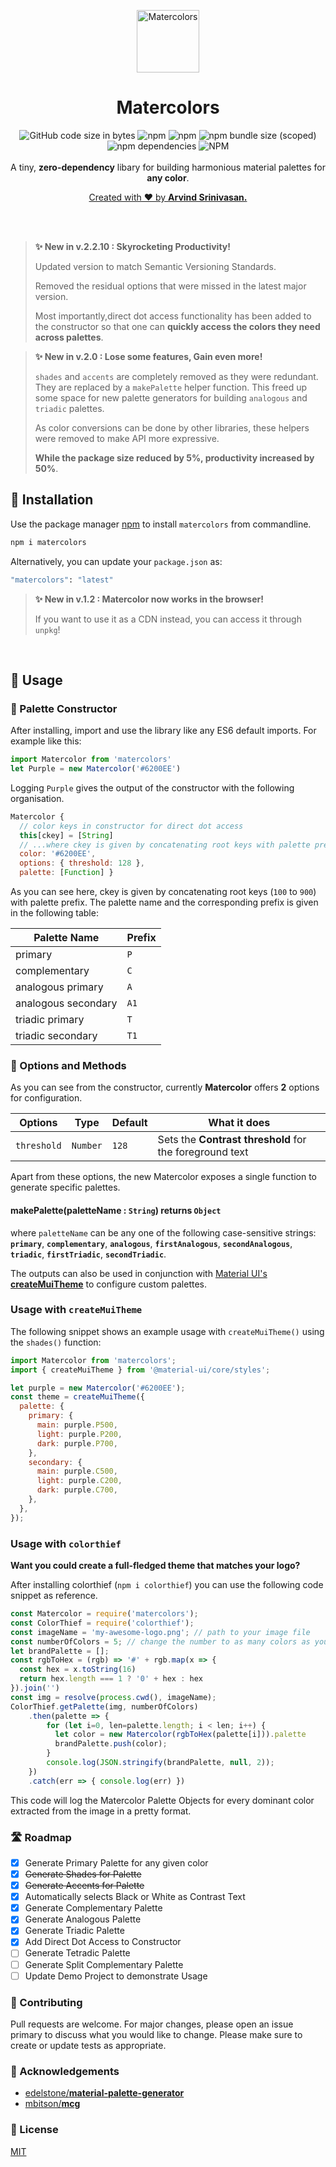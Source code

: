 <p align="center">
   <a href="https://www.npmjs.com/package/@arvindcheenu/matercolor">
     <img width="100" src="https://i.ibb.co/3FYNrs3/logo.png" alt="Matercolors">
   </a>
   <h1 align="center">Matercolors</h1>
</p>
<p align="center">
   <img alt="GitHub code size in bytes" src="https://img.shields.io/github/languages/code-size/arvindcheenu/matercolor?style=flat-square">
   <img alt="npm" src="https://img.shields.io/npm/v/matercolors?color=cc3534&style=flat-square">
   <img alt="npm" src="https://img.shields.io/npm/dt/matercolors?label=overall%20downloads&style=flat-square">
   <img alt="npm bundle size (scoped)" src="https://img.shields.io/bundlephobia/min/matercolors?label=npm%20bundle%20size&style=flat-square">
   <img alt="npm dependencies" src="https://img.shields.io/static/v1?label=dependencies&message=0&color=brightgreen&style=flat-square">
   <img alt="NPM" src="https://img.shields.io/npm/l/matercolors?style=flat-square">
  <br/> <br/>
  A tiny, <b>zero-dependency</b> libary for building harmonious material palettes for <b>any color</b>.
</p>
<p align="center">
<a href="https://github.com/arvindcheenu">Created with ❤️ by <b>Arvind Srinivasan.</b></a>
 <br><br>
</p>
<br>

> **✨ New in v.2.2.10 : Skyrocketing Productivity!** 
> 
> Updated version to match Semantic Versioning Standards.
> 
> Removed the residual options that were missed in the latest major version.
>
> Most importantly,direct dot access functionality has been added to the constructor so that one can **quickly access the colors they need across palettes**.

> **✨ New in v.2.0 : Lose some features, Gain even more!** 
>
> `shades` and `accents` are completely removed as they were redundant. They are replaced by a `makePalette` helper function. This freed up some space for new palette generators for building `analogous` and `triadic` palettes. 
>
> As color conversions can be done by other libraries, these helpers were removed to make API more expressive.
>
> **While the package size reduced by 5%, productivity increased by 50%**.  
> 

## 🎉 Installation

Use the package manager [npm](https://www.npmjs.com/) to install `matercolors` from commandline.

```bash
npm i matercolors
```
Alternatively, you can update your `package.json` as:
```bash
"matercolors": "latest"
```

> **✨ New in v.1.2 : Matercolor now works in the browser!** 
>
> If you want to use it as a CDN instead, you can access it through `unpkg`!
> 
<br>

## 🚸 Usage
### 🎨 Palette Constructor

After installing, import and use the library like any ES6 default imports. For example like this:

```js
import Matercolor from 'matercolors'
let Purple = new Matercolor('#6200EE')
```
Logging `Purple` gives the output of the constructor with the following organisation.
```js
Matercolor {
  // color keys in constructor for direct dot access 
  this[ckey] = [String]
  // ...where ckey is given by concatenating root keys with palette prefix.
  color: '#6200EE',
  options: { threshold: 128 },
  palette: [Function] }
```

As you can see here, ckey is given by concatenating root keys (`100` to `900`) with palette prefix. The palette name and the corresponding prefix is given in the following table:

| Palette Name | Prefix |
|-|-|
| primary | `P` |
| complementary | `C` |
| analogous primary | `A` |
| analogous secondary | `A1` |
| triadic primary | `T` |
| triadic secondary | `T1` |

### 🔧 Options and Methods
As you can see from the constructor, currently **Matercolor** offers **2** options for configuration.

| Options | Type | Default | What it does |
|-|-|-|-|
| `threshold` |`Number`| `128` | Sets the **Contrast threshold** for the foreground text |

Apart from these options, the new Matercolor exposes a single function to generate specific palettes.

#### makePalette(paletteName : `String`) returns `Object`
where `paletteName` can be any one of the following case-sensitive strings: **`primary`**, **`complementary`**, **`analogous`**, **`firstAnalogous`**, **`secondAnalogous`**, **`triadic`**, **`firstTriadic`**, **`secondTriadic`**.

The outputs can also be used in conjunction with [Material UI's](https://material-ui.com/) 
[**createMuiTheme**](https://material-ui.com/customization/theming/#createmuitheme-options-args-theme) to configure custom palettes.

### Usage with `createMuiTheme` 

The following snippet shows an example usage with `createMuiTheme()` using the `shades()` function:
```js
import Matercolor from 'matercolors';
import { createMuiTheme } from '@material-ui/core/styles';

let purple = new Matercolor('#6200EE');
const theme = createMuiTheme({
  palette: {
    primary: {
      main: purple.P500,
      light: purple.P200,
      dark: purple.P700,
    },
    secondary: {
      main: purple.C500,
      light: purple.C200,
      dark: purple.C700,
    },
  },
});
```

### Usage with `colorthief`

**Want you could create a full-fledged theme that matches your logo?**

After installing colorthief (`npm i colorthief`) you can use the following code snippet as reference.

```js
const Matercolor = require('matercolors');
const ColorThief = require('colorthief');
const imageName = 'my-awesome-logo.png'; // path to your image file
const numberOfColors = 5; // change the number to as many colors as you want
let brandPalette = [];
const rgbToHex = (rgb) => '#' + rgb.map(x => {
  const hex = x.toString(16)
  return hex.length === 1 ? '0' + hex : hex
}).join('')
const img = resolve(process.cwd(), imageName);
ColorThief.getPalette(img, numberOfColors)
    .then(palette => { 
        for (let i=0, len=palette.length; i < len; i++) {
          let color = new Matercolor(rgbToHex(palette[i])).palette
          brandPalette.push(color);          
        }
        console.log(JSON.stringify(brandPalette, null, 2));
    })
    .catch(err => { console.log(err) })
```
This code will log the Matercolor Palette Objects for every dominant color extracted from the image in a pretty format. 

### 🛣️ Roadmap

 - [x] Generate Primary Palette for any given color 
 - [x] ~~Generate Shades for Palette~~
 - [x] ~~Generate Accents for Palette~~ 
 - [x] Automatically selects Black or White as Contrast Text
 - [x] Generate Complementary Palette 
 - [x] Generate Analogous Palette
 - [x] Generate Triadic Palette
 - [x] Add Direct Dot Access to Constructor
 - [ ] Generate Tetradic Palette
 - [ ] Generate Split Complementary Palette
 - [ ] Update Demo Project to demonstrate Usage
 
### 👐 Contributing 
Pull requests are welcome. For major changes, please open an issue primary to discuss what you would like to change. Please make sure to create or update tests as appropriate.

### 🙏 Acknowledgements
* [edelstone/**material-palette-generator**](https://github.com/edelstone/material-palette-generator)
* [mbitson/**mcg**](https://github.com/mbitson/mcg)

### 📜 License
[MIT](https://choosealicense.com/licenses/mit/)
